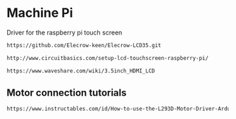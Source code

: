 # Machine Pi


Driver for the raspberry pi touch screen
```bash
https://github.com/Elecrow-keen/Elecrow-LCD35.git
```

```bash
http://www.circuitbasics.com/setup-lcd-touchscreen-raspberry-pi/
```

```bash
https://www.waveshare.com/wiki/3.5inch_HDMI_LCD
```

## Motor connection tutorials

```bash
https://www.instructables.com/id/How-to-use-the-L293D-Motor-Driver-Arduino-Tutorial/
```